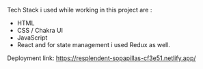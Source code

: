 Tech Stack i used while working in this project are :
- HTML
- CSS / Chakra UI
- JavaScript
- React 
and for state management i used Redux as well.

Deployment link: https://resplendent-sopapillas-cf3e51.netlify.app/
